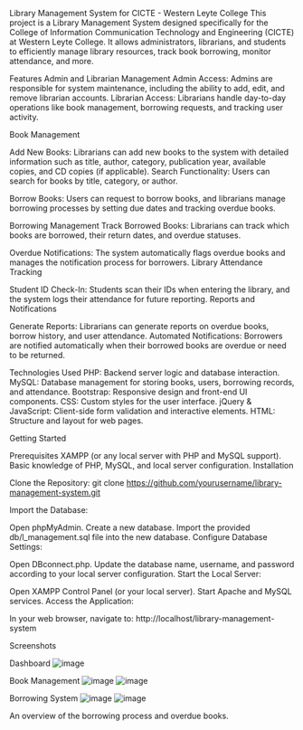 Library Management System for CICTE - Western Leyte College
This project is a Library Management System designed specifically for the College of Information Communication Technology and Engineering (CICTE) at Western Leyte College. It allows administrators, librarians, and students to efficiently manage library resources, track book borrowing, monitor attendance, and more.

Features
Admin and Librarian Management
Admin Access: Admins are responsible for system maintenance, including the ability to add, edit, and remove librarian accounts.
Librarian Access: Librarians handle day-to-day operations like book management, borrowing requests, and tracking user activity.

Book Management

Add New Books: Librarians can add new books to the system with detailed information such as title, author, category, publication year, available copies, and CD copies (if applicable).
Search Functionality: Users can search for books by title, category, or author.

Borrow Books: Users can request to borrow books, and librarians manage borrowing processes by setting due dates and tracking overdue books.

Borrowing Management
Track Borrowed Books: Librarians can track which books are borrowed, their return dates, and overdue statuses.

Overdue Notifications: The system automatically flags overdue books and manages the notification process for borrowers.
Library Attendance Tracking

Student ID Check-In: Students scan their IDs when entering the library, and the system logs their attendance for future reporting.
Reports and Notifications

Generate Reports: Librarians can generate reports on overdue books, borrow history, and user attendance.
Automated Notifications: Borrowers are notified automatically when their borrowed books are overdue or need to be returned.

Technologies Used
PHP: Backend server logic and database interaction.
MySQL: Database management for storing books, users, borrowing records, and attendance.
Bootstrap: Responsive design and front-end UI components.
CSS: Custom styles for the user interface.
jQuery & JavaScript: Client-side form validation and interactive elements.
HTML: Structure and layout for web pages.

Getting Started

Prerequisites
XAMPP (or any local server with PHP and MySQL support).
Basic knowledge of PHP, MySQL, and local server configuration.
Installation

Clone the Repository:
git clone https://github.com/yourusername/library-management-system.git

Import the Database:

Open phpMyAdmin.
Create a new database.
Import the provided db/l_management.sql file into the new database.
Configure Database Settings:

Open DBconnect.php.
Update the database name, username, and password according to your local server configuration.
Start the Local Server:

Open XAMPP Control Panel (or your local server).
Start Apache and MySQL services.
Access the Application:

In your web browser, navigate to:
http://localhost/library-management-system

Screenshots

Dashboard
![image](https://github.com/user-attachments/assets/961af109-ac30-4ba1-8b8a-79998989f0a9)


Book Management
![image](https://github.com/user-attachments/assets/3cd7970a-ca99-4457-bb66-82ab44a0a96a)
![image](https://github.com/user-attachments/assets/dbbaf52f-efc2-4f10-b5ce-21828df79b9f)


Borrowing System
![image](https://github.com/user-attachments/assets/c40241a4-e184-4ad3-8cde-85e772296b54)
![image](https://github.com/user-attachments/assets/3305a173-9360-4579-a433-cfe93bee0ab4)


An overview of the borrowing process and overdue books.
